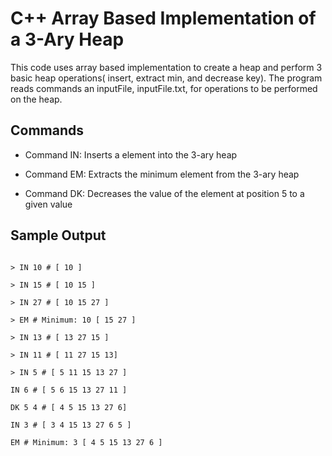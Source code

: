 # C++ Array Based Implementation of a 3-Ary Heap

This code uses array based implementation to create a heap and perform 3  basic heap operations( insert, extract min, and decrease key).
The program reads commands an inputFile, inputFile.txt,  for operations to be performed on the heap.

## Commands
* Command IN: Inserts a element into the 3-ary heap

* Command EM: Extracts the minimum element from the 3-ary heap

* Command DK: Decreases the value of the element at position 5 to a given value


## Sample Output

```

> IN 10 # [ 10 ]

> IN 15 # [ 10 15 ]

> IN 27 # [ 10 15 27 ]

> EM # Minimum: 10 [ 15 27 ]

> IN 13 # [ 13 27 15 ]

> IN 11 # [ 11 27 15 13]

> IN 5 # [ 5 11 15 13 27 ]

IN 6 # [ 5 6 15 13 27 11 ] 

DK 5 4 # [ 4 5 15 13 27 6]

IN 3 # [ 3 4 15 13 27 6 5 ]

EM # Minimum: 3 [ 4 5 15 13 27 6 ]

```


